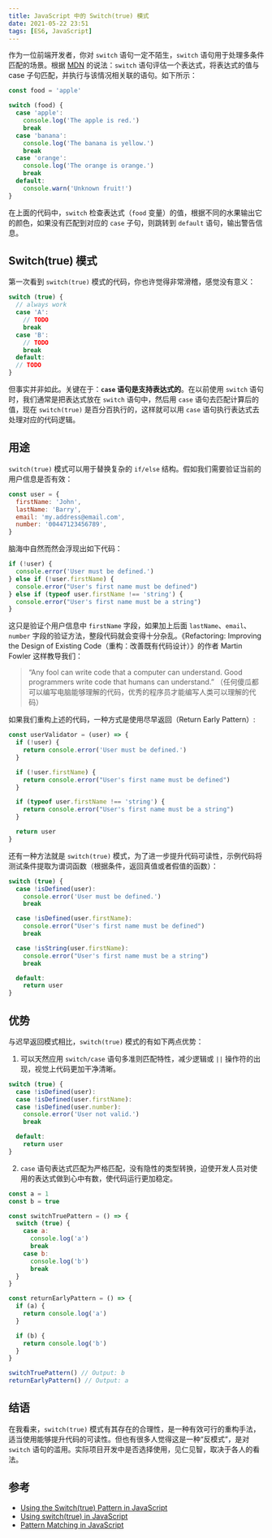 ```yaml
---
title: JavaScript 中的 Switch(true) 模式
date: 2021-05-22 23:51
tags: [ES6, JavaScript]
---
```


作为一位前端开发者，你对 `switch` 语句一定不陌生，`switch` 语句用于处理多条件匹配的场景。根据 [MDN](https://developer.mozilla.org/en-US/docs/Web/JavaScript/Reference/Statements/switch) 的说法：`switch` 语句评估一个表达式，将表达式的值与 case 子句匹配，并执行与该情况相关联的语句。如下所示：

```js
const food = 'apple'

switch (food) {
  case 'apple':
    console.log('The apple is red.')
    break
  case 'banana':
    console.log('The banana is yellow.')
    break
  case 'orange':
    console.log('The orange is orange.')
    break
  default:
    console.warn('Unknown fruit!')
}
```

在上面的代码中，`switch` 检查表达式（`food` 变量）的值，根据不同的水果输出它的颜色，如果没有匹配到对应的 `case` 子句，则跳转到 `default` 语句，输出警告信息。

## Switch(true) 模式

第一次看到 `switch(true)` 模式的代码，你也许觉得非常滑稽，感觉没有意义：

```js
switch (true) {
  // always work
  case 'A':
    // TODO
    break
  case 'B':
    // TODO
    break
  default:
  // TODO
}
```

但事实并非如此。关键在于：**`case` 语句是支持表达式的**。在以前使用 `switch` 语句时，我们通常是把表达式放在 `switch` 语句中，然后用 `case` 语句去匹配计算后的值，现在 `switch(true)` 是百分百执行的，这样就可以用 `case` 语句执行表达式去处理对应的代码逻辑。

## 用途

`switch(true)` 模式可以用于替换复杂的 `if/else` 结构。假如我们需要验证当前的用户信息是否有效：

```js
const user = {
  firstName: 'John',
  lastName: 'Barry',
  email: 'my.address@email.com',
  number: '00447123456789',
}
```

脑海中自然而然会浮现出如下代码：

```js
if (!user) {
  console.error('User must be defined.')
} else if (!user.firstName) {
  console.error("User's first name must be defined")
} else if (typeof user.firstName !== 'string') {
  console.error("User's first name must be a string")
}
```

这只是验证个用户信息中 `firstName` 字段，如果加上后面 `lastName`、`email`、`number` 字段的验证方法，整段代码就会变得十分杂乱。《Refactoring: Improving the Design of Existing Code（重构：改善既有代码设计）》的作者 Martin Fowler 这样教导我们：

> “Any fool can write code that a computer can understand. Good programmers write code that humans can understand.” （任何傻瓜都可以编写电脑能够理解的代码，优秀的程序员才能编写人类可以理解的代码）

如果我们重构上述的代码，一种方式是使用尽早返回（Return Early Pattern）:

```js
const userValidator = (user) => {
  if (!user) {
    return console.error('User must be defined.')
  }

  if (!user.firstName) {
    return console.error("User's first name must be defined")
  }

  if (typeof user.firstName !== 'string') {
    return console.error("User's first name must be a string")
  }

  return user
}
```

还有一种方法就是 `switch(true)` 模式，为了进一步提升代码可读性，示例代码将测试条件提取为谓词函数（根据条件，返回真值或者假值的函数）：

```js
switch (true) {
  case !isDefined(user):
    console.error('User must be defined.')
    break

  case !isDefined(user.firstName):
    console.error("User's first name must be defined")
    break

  case !isString(user.firstName):
    console.error("User's first name must be a string")
    break

  default:
    return user
}
```

## 优势

与迟早返回模式相比，`switch(true)` 模式的有如下两点优势：

1. 可以天然应用 `switch/case` 语句多准则匹配特性，减少逻辑或 `||` 操作符的出现，视觉上代码更加干净清晰。

```js
switch (true) {
  case !isDefined(user):
  case !isDefined(user.firstName):
  case !isDefined(user.number):
    console.error('User not valid.')
    break

  default:
    return user
}
```

2. `case` 语句表达式匹配为严格匹配，没有隐性的类型转换，迫使开发人员对使用的表达式做到心中有数，使代码运行更加稳定。

```js
const a = 1
const b = true

const switchTruePattern = () => {
  switch (true) {
    case a:
      console.log('a')
      break
    case b:
      console.log('b')
      break
  }
}

const returnEarlyPattern = () => {
  if (a) {
    return console.log('a')
  }

  if (b) {
    return console.log('b')
  }
}

switchTruePattern() // Output: b
returnEarlyPattern() // Output: a
```

## 结语

在我看来，`switch(true)` 模式有其存在的合理性，是一种有效可行的重构手法，适当使用能够提升代码的可读性。但也有很多人觉得这是一种“反模式”，是对 `switch` 语句的滥用。实际项目开发中是否选择使用，见仁见智，取决于各人的看法。

## 参考

- [Using the Switch(true) Pattern in JavaScript](https://seanbarry.dev/posts/switch-true-pattern)
- [Using switch(true) in JavaScript](https://medium.com/trabe/using-switch-true-in-javascript-986e8ad8ae4f)
- [Pattern Matching in JavaScript](https://kyleshevlin.com/pattern-matching)

